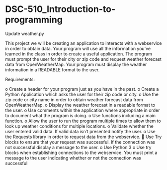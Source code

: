 # DSC-510_Introduction-to-programming
Update weather.py

This project we will be creating an application to interacts with a webservice in order to obtain data. Your program will use all the information you’ve learned in the class in order to create a useful application.
The program must prompt the user for their city or zip code and request weather forecast data from OpenWeatherMap. Your program must display the weather information in a READABLE format to the user.

Requirements:

o	Create a header for your program just as you have in the past.
o	Create a Python Application which asks the user for their zip code or city.
o	Use the zip code or city name in order to obtain weather forecast data from OpenWeatherMap.
o	Display the weather forecast in a readable format to the user.
o	Use comments within the application where appropriate in order to document what the program is doing.
o	Use functions including a main function.
o	Allow the user to run the program multiple times to allow them to look up weather conditions for multiple locations.
o	Validate whether the user entered valid data. If valid data isn’t presented notify the user.
o	Use the Requests library in order to request data from the webservice. 
	Use Try blocks to ensure that your request was successful. If the connection was not successful display a message to the user.
o	Use Python 3
o	Use try blocks when establishing connections to the webservice. You must print a message to the user indicating whether or not the connection was successful
